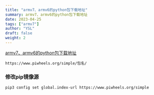 ```yaml
---
title: "armv7、armv6的python包下载地址"
summary: armv7、armv6的python包下载地址
date: 2023-04-25
tags: ["armv7"]
author: "YSL"
draft: false
weight: 2
---
```


[armv7、armv6的python包下载地址](https://www.piwheels.org/simple)

```
https://www.piwheels.org/simple/包名/
```

### 修改pip镜像源

```
pip3 config set global.index-url https://www.piwheels.org/simple
```

